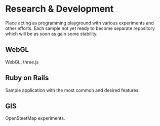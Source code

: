 # Research & Development

Place acting as programming playground with various experiments and other efforts. Each sample not yet ready to become separate repository which will be as soon as gain some stability.

## WebGL
WebGL, three.js

## Ruby on Rails
Sample application with the most common and desired features.

## GIS
OpenSteetMap experiments.
